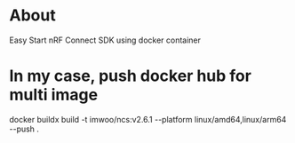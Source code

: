 # About
Easy Start nRF Connect SDK using docker container

# In my case, push docker hub for multi image
docker buildx build -t imwoo/ncs:v2.6.1 --platform linux/amd64,linux/arm64 --push .
